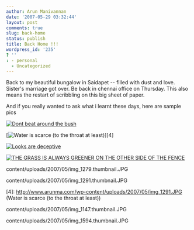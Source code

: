 ```yaml
---
author: Arun Manivannan
date: '2007-05-29 03:32:44'
layout: post
comments: true
slug: back-home
status: publish
title: Back Home !!!
wordpress_id: '235'
? ''
: - personal
  - Uncategorized
---
```


Back to my beautiful bungalow in Saidapet -- filled with dust and love.
Sister's marriage got over. Be back in chennai office on Thursday. This also
means the restart of scribbling on this big sheet of paper.

And if you really wanted to ask what i learnt these days, here are sample pics

[![Dont beat around the bush][1]][2]

[![Water is scarce (to the throat at least)][3]][4]

[![Looks are deceptive][5]][6]

[![THE GRASS IS ALWAYS GREENER ON THE OTHER SIDE OF THE FENCE][7]][8]

   [1]: http://www.arunma.com/wp-
content/uploads/2007/05/img_1279.thumbnail.JPG

   [2]: http://www.arunma.com/wp-content/uploads/2007/05/img_1279.JPG (Dont
beat around the bush)

   [3]: http://www.arunma.com/wp-
content/uploads/2007/05/img_1291.thumbnail.JPG

   [4]: http://www.arunma.com/wp-content/uploads/2007/05/img_1291.JPG (Water
is scarce (to the throat at least))

   [5]: http://www.arunma.com/wp-
content/uploads/2007/05/img_1147.thumbnail.JPG

   [6]: http://www.arunma.com/wp-content/uploads/2007/05/img_1147.JPG (Looks
are deceptive)

   [7]: http://www.arunma.com/wp-
content/uploads/2007/05/img_1594.thumbnail.JPG

   [8]: http://www.arunma.com/wp-content/uploads/2007/05/img_1594.JPG (THE
GRASS IS ALWAYS GREENER ON THE OTHER SIDE OF THE FENCE)

